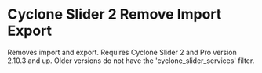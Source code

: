 # Cyclone Slider 2 Remove Import Export
Removes import and export. Requires Cyclone Slider 2 and Pro version 2.10.3 and up. Older versions do not have the 'cyclone_slider_services' filter.
